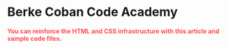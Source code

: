 <h1> Berke Coban <b>Code Academy </h1>


 <font color="#ff4a4e"> You can reinforce the HTML and CSS infrastructure with this article and sample code files. </font> 
